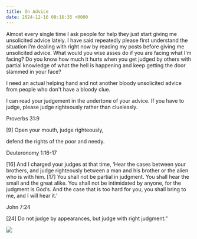 ```yaml
---
title: On Advice
date: 2024-12-16 09:16:35 +0000
---
```


Almost every single time I ask people for help they just start giving me unsolicited advice lately. I have said repeatedly please first understand the situation I’m dealing with right now by reading my posts before giving me unsolicited advice. What would you wise asses do if you are facing what I'm facing? Do you know how much it hurts when you get judged by others with partial knowledge of what the hell is happening and keep getting the door slammed in your face?

I need an actual helping hand and not another bloody unsolicited advice from people who don't have a bloody clue.

I can read your judgement in the undertone of your advice. If you have to judge, please judge righteously rather than cluelessly.

Proverbs 31:9

[9] Open your mouth, judge righteously,

defend the rights of the poor and needy.

Deuteronomy 1:16-17

[16] And I charged your judges at that time, ‘Hear the cases between your brothers, and judge righteously between a man and his brother or the alien who is with him. [17] You shall not be partial in judgment. You shall hear the small and the great alike. You shall not be intimidated by anyone, for the judgment is God’s. And the case that is too hard for you, you shall bring to me, and I will hear it.’

John 7:24

[24] Do not judge by appearances, but judge with right judgment.”

![](/4c397f5f6779d60baf61129e7279cfad.jpeg)